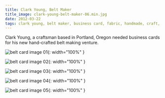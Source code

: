```yaml
---
title: Clark Young, Belt Maker
title_image: clark-young-belt-maker-06.min.jpg
date: 2012-03-22
tags: clark young, belt maker, business card, fabric, handmade, craft, jean, material, stiched, recycled
---
```


Clark Young, a craftsman based in Portland, Oregon needed business cards for 
his new hand-crafted belt making venture.

![belt card image 01](/images/clark-young-belt-maker-05.min.jpg){: width="100%" }

![belt card image 02](/images/clark-young-belt-maker-06.min.jpg){: width="100%" }

![belt card image 03](/images/clark-young-belt-maker-07.min.jpg){: width="100%" }

![belt card image 04](/images/clark-young-belt-maker-08.min.jpg){: width="100%" }

![belt card image 05](/images/clark-young-belt-maker-17.min.jpg){: width="100%" }

